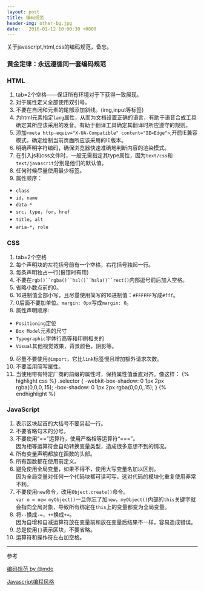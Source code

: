 ```yaml
---
layout: post
title: 编码规范
header-img: other-bg.jpg
date:   2016-01-12 10:00:30 +0800
---
```


关于javascript,html,css的编码规范，备忘。

### 黄金定律：永远遵循同一套编码规范




### HTML

1. tab=2个空格——保证所有环境对于下获得一致展现。
2. 对于属性定义全部使用双引号。
3. 不要在自闭和元素的尾部添加斜线。(img,input等标签)
4. 为html元素指定`lang`属性，从而为文档设置正确的语言，有助于语音合成工具确定其所应该采用的发音。有助于翻译工具确定其翻译时所应遵守的规则。
5. 添加`<meta http-equiv="X-UA-Compatible" content="IE=Edge">`,开启IE兼容模式，确定绘制当前页面所应该采用的IE版本。
6. 明确声明字符编码，确保浏览器快速准确地判断内容的渲染模式。
7.  在引入js和css文件时，一般无需指定其type属性，因为`text/css`和`text/javascrit`分别是他们的默认值。
8. 任何时候尽量使用最少标签。
9. 属性顺序：
* `class`
* `id`，`name`
* `data-*`
* `src`，`type`，`for`，`href`
* `title`，`alt`
* `aria-*`，`role`

### CSS
1. tab=2个空格
2. 每个声明块的左花括号前有一个空格，右花括号独起一行。
3. 每条声明独占一行(报错时有用)
4. 不要在`rgb()``rgba()``hsl()``hsla()``rect()`内部逗号前后加入空格。
5. 省略小数点前的0。
6. 16进制值全部小写，且尽量使用简写的16进制值：`#FFFFFF`写成`#fff`。
7. 0后面不要加单位。`margin: 0px`写成`margin: 0`。
8. 属性声明顺序:
* `Positioning`定位
* `Box Model`元素的尺寸
* `Typographic`字体行高等和印刷相关的
* `Visual`其他视觉效果，背景颜色，阴影等。
9. 尽量不要使用`@import`，它比`link`标签慢且增加额外请求次数。
10. 不要滥用简写属性。
11. 当使用带有特定厂商的前缀的属性时，保持属性值垂直对齐。像这样：
{% highlight css %}
.selector {
  -webkit-box-shadow: 0 1px 2px rgba(0,0,0,.15);
         -box-shadow: 0 1px 2px rgba(0,0,0,.15);
}
{% endhighlight %}
### JavaScript
1. 表示区块起首的大括号不要另起一行。
2. 不要省略句末的分号。
3. 不要使用“==”运算符，使用严格相等运算符“===”。<br>
   因为相等运算符会自动转换变量类型，造成很多意想不到的情况。
4. 所有变量声明都放在函数的头部。
5. 所有函数都在使用前定义。
6. 避免使用全局变量，如果不得不，使用大写变量名加以区别。<br>
   因为全局变量对任何一个代码块都可读可写，这对代码的模块化重复使用非常不利。
7. 不要使用`new`命令，改用`Object.create()`命令。<br>
    `var o = new myObject()`一旦你忘了加`new`，`myObject()`内部的`this`关键字就会指向全局对象，导致所有绑定在`this`上的变量都变为全局变量。
8. 将`--`换成`-=`，`++`换成`+=`。<br>
   因为自增和自减运算符放在变量前和放在变量后结果不一样，容易造成错误。
9. 总是使用`{}`表示区块，不要省略。
10. 运算符和操作符左右加空格。

****

参考

[编码规范 by @mdo](http://codeguide.bootcss.com/)


[Javascript编程风格](http://www.ruanyifeng.com/blog/2012/04/javascript_programming_style.html)









